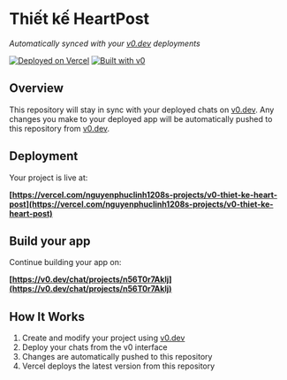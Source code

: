 # Thiết kế HeartPost

*Automatically synced with your [v0.dev](https://v0.dev) deployments*

[![Deployed on Vercel](https://img.shields.io/badge/Deployed%20on-Vercel-black?style=for-the-badge&logo=vercel)](https://vercel.com/nguyenphuclinh1208s-projects/v0-thiet-ke-heart-post)
[![Built with v0](https://img.shields.io/badge/Built%20with-v0.dev-black?style=for-the-badge)](https://v0.dev/chat/projects/n56T0r7Aklj)

## Overview

This repository will stay in sync with your deployed chats on [v0.dev](https://v0.dev).
Any changes you make to your deployed app will be automatically pushed to this repository from [v0.dev](https://v0.dev).

## Deployment

Your project is live at:

**[https://vercel.com/nguyenphuclinh1208s-projects/v0-thiet-ke-heart-post](https://vercel.com/nguyenphuclinh1208s-projects/v0-thiet-ke-heart-post)**

## Build your app

Continue building your app on:

**[https://v0.dev/chat/projects/n56T0r7Aklj](https://v0.dev/chat/projects/n56T0r7Aklj)**

## How It Works

1. Create and modify your project using [v0.dev](https://v0.dev)
2. Deploy your chats from the v0 interface
3. Changes are automatically pushed to this repository
4. Vercel deploys the latest version from this repository